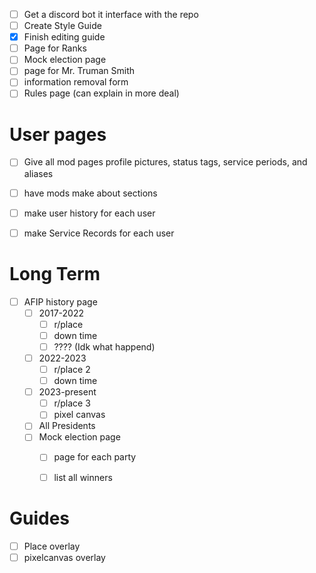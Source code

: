 - [ ] Get a discord bot it interface with the repo
- [ ] Create Style Guide
- [x] Finish editing guide
- [ ] Page for Ranks
- [ ] Mock election page
- [ ] page for Mr. Truman Smith
- [ ] information removal form
- [ ] Rules page (can explain in more deal)

# User pages
- [ ] Give all mod pages profile pictures, status tags, service periods, and aliases 
- [ ] have mods make about sections
- [ ] make user history for each user
- [ ] make Service Records for each user




# Long Term
- [ ] AFIP history page
	- [ ] 2017-2022
		- [ ] r/place
		- [ ] down time
		- [ ] ???? (Idk what happend)
	- [ ] 2022-2023
		- [ ] r/place 2
		- [ ] down time
	- [ ] 2023-present
		- [ ] r/place 3
		- [ ] pixel canvas
	- [ ] All Presidents 
	- [ ] Mock election page
		- [ ] page for each party
		- [ ] list all winners



# Guides
- [ ] Place overlay
- [ ] pixelcanvas overlay